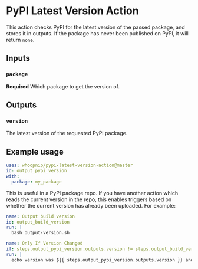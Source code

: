 # PyPI Latest Version Action

This action checks PyPI for the latest version of the passed package, and stores it in outputs. 
If the package has never been published on PyPI, it will return `none`.

## Inputs

### `package`

**Required** Which package to get the version of.

## Outputs

### `version`

The latest version of the requested PyPI package.

## Example usage

```yaml
uses: whoopnip/pypi-latest-version-action@master
id: output_pypi_version
with:
  package: my_package
```

This is useful in a PyPI package repo. If you have another action which reads 
the current version in the repo, this enables triggers based on whether the 
current version has already been uploaded. For example:

```yaml
name: Output build version
id: output_build_version
run: |
  bash output-version.sh

name: Only If Version Changed
if: steps.output_pypi_version.outputs.version != steps.output_build_version.outputs.version
run: |
  echo version was ${{ steps.output_pypi_version.outputs.version }} and now is ${{ steps.output_build_version.outputs.version }}
```

